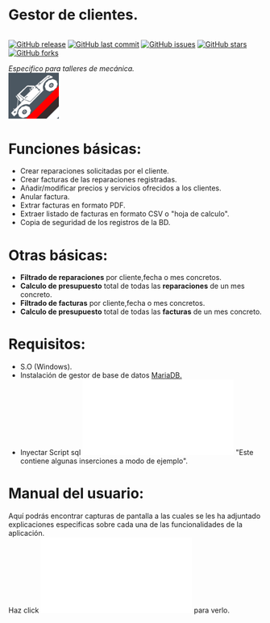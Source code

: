 # Gestor de clientes.<h6>
[![GitHub release](https://img.shields.io/github/release/rasky0607/GestorTallerDeMecanica.svg)]()
[![GitHub last commit](https://img.shields.io/github/last-commit/rasky0607/GestorTallerDeMecanica.svg)]()
[![GitHub issues](https://img.shields.io/github/issues/rasky0607/GestorTallerDeMecanica.svg)]()
[![GitHub stars](https://img.shields.io/github/stars/rasky0607/GestorTallerDeMecanica.svg)]()
[![GitHub forks](https://img.shields.io/github/forks/rasky0607/GestorTallerDeMecanica.svg)](https://github.com/rasky0607/GestorTallerDeMecanica//network)
  
  <i> Especifico para talleres de mecánica.</i></h6><br/>
<img src="App/GestorClientes/img/logo.PNG" width="100">



Funciones básicas:
=================================
- Crear reparaciones solicitadas por el cliente.
- Crear facturas de las reparaciones registradas.
- Añadir/modificar precios y servicios ofrecidos a los clientes.
- Anular factura.
- Extrar facturas en formato PDF.
- Extraer listado de facturas en formato CSV o "hoja de calculo".
- Copia de seguridad de los registros de la BD.

Otras básicas:
=================================
- <b>Filtrado de reparaciones</b> por cliente,fecha o mes concretos.
- <b>Calculo de presupuesto</b> total de todas las <b>reparaciones</b> de un mes concreto.
- <b>Filtrado de facturas</b> por cliente,fecha o mes concretos.
- <b>Calculo de presupuesto</b> total de todas las <b>facturas</b> de un mes concreto.

Requisitos:
=================================
- S.O (Windows).
- Instalación de gestor de base de datos <a href="https://downloads.mariadb.org/mariadb">MariaDB.</a>
- Inyectar Script sql ![mecanica.sql](scriptBDsql/mecanica.sql) "Este contiene algunas inserciones a modo de ejemplo".

Manual del usuario:
=================================
Aquí podrás encontrar capturas de pantalla a las cuales se les ha adjuntado explicaciones especificas sobre cada una de las funcionalidades de la aplicación.<br/>Haz click
![ aquí](ManualUsuario/ManualDeUsuario.pdf) para verlo.
